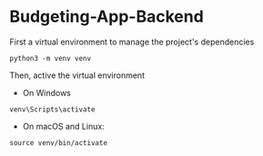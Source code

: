 # Budgeting-App-Backend

First a virtual environment to manage the project's dependencies

```
python3 -m venv venv
```

Then, active the virtual environment

* On Windows
```
venv\Scripts\activate
```

* On macOS and Linux:
```
source venv/bin/activate
```
